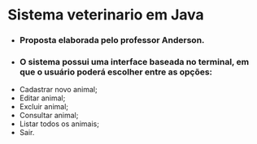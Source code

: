 # Sistema veterinario em Java
- ### Proposta elaborada pelo professor Anderson.
- ### O sistema possui uma interface baseada no terminal, em que o usuário poderá escolher entre as opções:
- Cadastrar novo animal;
- Editar animal;
- Excluir animal;
- Consultar animal;
- Listar todos os animais;
- Sair.
